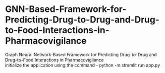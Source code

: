 # GNN-Based-Framework-for-Predicting-Drug-to-Drug-and-Drug-to-Food-Interactions-in-Pharmacovigilance
Graph Neural Network-Based Framework for Predicting Drug-to-Drug and Drug-to-Food Interactions in Pharmacovigilance <br />
initialize the application using the command - python -m stremlit run app.py
